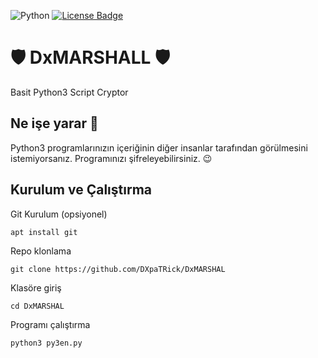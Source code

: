 ![Python](https://img.shields.io/badge/python-3670A0?style=for-the-badge&logo=python&logoColor=ffdd54)
<a href="https://github.com/DXpaTRick/DXMARSHAL/blob/master/LICENSE"><img src="https://img.shields.io/github/license/DXpaTRick/DXMARSHAL?color=2b9348" alt="License Badge"/></a>

# 🛡️ DxMARSHALL 🛡️
Basit Python3 Script Cryptor

## Ne işe yarar 🧐
Python3 programlarınızın içeriğinin diğer insanlar tarafından görülmesini istemiyorsanız. Programınızı şifreleyebilirsiniz. 😉

## Kurulum ve Çalıştırma

Git Kurulum (opsiyonel)
```
apt install git
```

Repo klonlama
```
git clone https://github.com/DXpaTRick/DxMARSHAL
```

Klasöre giriş
```
cd DxMARSHAL
```

Programı çalıştırma
```
python3 py3en.py
```



